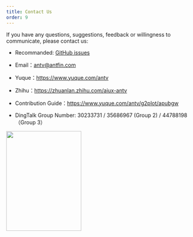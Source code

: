 ```yaml
---
title: Contact Us
order: 9
---
```


If you have any questions, suggestions, feedback or willingness to communicate, please contact us:

- Recommanded: [GitHub issues](https://github.com/antvis/G2Plot/issues)

- Email：antv@antfin.com

- Yuque：https://www.yuque.com/antv

- Zhihu：https://zhuanlan.zhihu.com/aiux-antv

- Contribution Guide：https://www.yuque.com/antv/g2plot/apubgw

- DingTalk Group Number: 30233731 / 35686967 (Group 2) / 44788198 （Group 3）

<img src="https://gw.alipayobjects.com/zos/antfincdn/hTzzaqgHgQ/Antv%252520G2%252520%26%252520G2Plot.png" width="200" height="266" />
